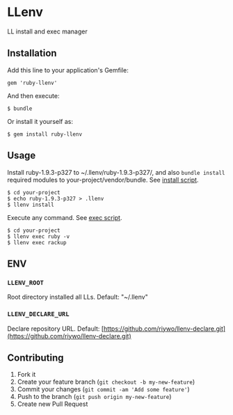 # LLenv

LL install and exec manager

## Installation

Add this line to your application's Gemfile:

    gem 'ruby-llenv'

And then execute:

    $ bundle

Or install it yourself as:

    $ gem install ruby-llenv

## Usage

Install ruby-1.9.3-p327 to ~/.llenv/ruby-1.9.3-p327/, and also `bundle install` required modules to your-project/vendor/bundle. See [install script](https://github.com/riywo/llenv-declare/blob/master/.lib/ruby/install).

    $ cd your-project
    $ echo ruby-1.9.3-p327 > .llenv
    $ llenv install

Execute any command. See [exec script](https://github.com/riywo/llenv-declare/blob/master/.lib/ruby/exec).

    $ cd your-project
    $ llenv exec ruby -v
    $ llenv exec rackup

## ENV

### `LLENV_ROOT`

Root directory installed all LLs. Default: "~/.llenv"

### `LLENV_DECLARE_URL`

Declare repository URL. Default: [https://github.com/riywo/llenv-declare.git](https://github.com/riywo/llenv-declare.git)

## Contributing

1. Fork it
2. Create your feature branch (`git checkout -b my-new-feature`)
3. Commit your changes (`git commit -am 'Add some feature'`)
4. Push to the branch (`git push origin my-new-feature`)
5. Create new Pull Request
